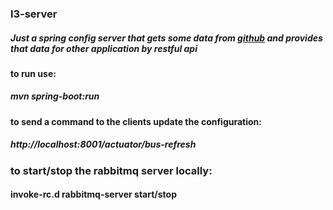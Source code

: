 ### l3-server

##### Just a _spring config server_ that gets some data from [github](https://github.com/) and provides that data for other application by restful api  
  
#### to run use:
##### mvn spring-boot:run  

#### to send a command to the clients update the configuration:
##### http://localhost:8001/actuator/bus-refresh

### to start/stop the rabbitmq server locally:
#### invoke-rc.d rabbitmq-server start/stop
